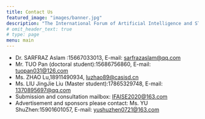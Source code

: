 ```yaml
---
title: Contact Us
featured_image: "images/banner.jpg"
description: "The International Forum of Artificial Intelligence and STEM Education Online"
# omit_header_text: true
# type: page
menu: main
---
```



- Dr. SARFRAZ Aslam :15667033013, E-mail: sarfrazaslam@qq.com
- Mr. TUO Pan (doctoral student):15686756860, E-mail: tuopan031@126.com
- Ms. ZHAO Lu,18911490934, luzhao89@casisd.cn 
- Ms. LIU JingJie Liu (Master student):17865329748, E-mail: 1370895697@qq.com
- Submission and consultation mailbox: IFAISE2020@163.com
- Advertisement and sponsors please contact: Ms. YU ShuZhen:15901601057, E-mail: yushuzhen0721@163.com

